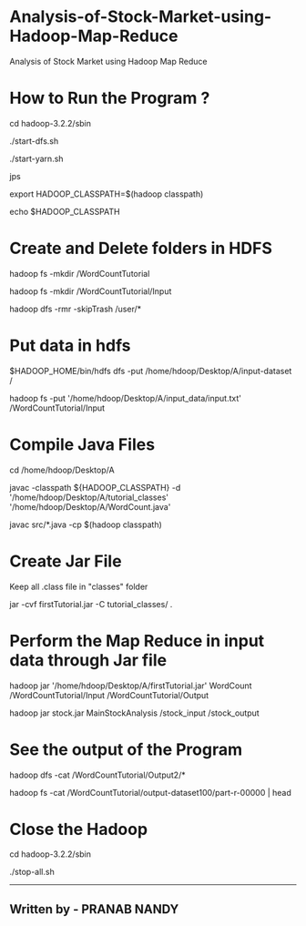 # Analysis-of-Stock-Market-using-Hadoop-Map-Reduce
 Analysis of Stock Market using Hadoop Map Reduce
 
# How to Run the Program ?

cd hadoop-3.2.2/sbin

./start-dfs.sh

./start-yarn.sh

jps

export HADOOP_CLASSPATH=$(hadoop classpath)

echo $HADOOP_CLASSPATH

# Create and Delete folders in HDFS

hadoop fs -mkdir /WordCountTutorial

hadoop fs -mkdir /WordCountTutorial/Input

hadoop dfs -rmr -skipTrash /user/*

# Put data in hdfs

$HADOOP_HOME/bin/hdfs dfs -put /home/hdoop/Desktop/A/input-dataset /

hadoop fs -put '/home/hdoop/Desktop/A/input_data/input.txt' /WordCountTutorial/Input

# Compile Java Files

cd /home/hdoop/Desktop/A

javac -classpath ${HADOOP_CLASSPATH} -d '/home/hdoop/Desktop/A/tutorial_classes' '/home/hdoop/Desktop/A/WordCount.java'

javac src/*.java -cp $(hadoop classpath)

# Create Jar File

Keep all .class file in "classes" folder

jar -cvf firstTutorial.jar -C tutorial_classes/ .

# Perform the Map Reduce in input data through Jar file

hadoop jar '/home/hdoop/Desktop/A/firstTutorial.jar' WordCount /WordCountTutorial/Input /WordCountTutorial/Output

hadoop jar stock.jar MainStockAnalysis  /stock_input   /stock_output

# See the output of the Program

hadoop dfs -cat /WordCountTutorial/Output2/*

hadoop fs -cat /WordCountTutorial/output-dataset100/part-r-00000 | head

# Close the Hadoop

cd hadoop-3.2.2/sbin

./stop-all.sh

-------------------------------------------------------------------------------------------------------
 Written by -  PRANAB NANDY 
 ------------------------------------------------------------------------------------------------------



